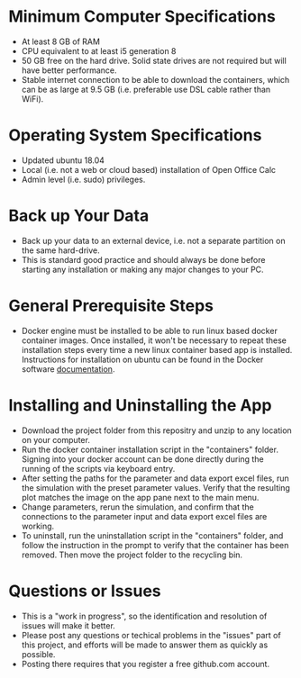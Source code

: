 # Minimum Computer Specifications
- At least 8 GB of RAM
- CPU equivalent to at least i5 generation 8
- 50 GB free on the hard drive. Solid state drives are not required but will have better performance.
- Stable internet connection to be able to download the containers, which can be as large at 9.5 GB (i.e. preferable use DSL cable rather than WiFi).

# Operating System Specifications
- Updated ubuntu 18.04
- Local (i.e. not a web or cloud based) installation of Open Office Calc
- Admin level (i.e. sudo) privileges.

# Back up Your Data
- Back up your data to an external device, i.e. not a separate partition on the same hard-drive.
- This is standard good practice and should always be done before starting any installation or making any major changes to your PC.

# General Prerequisite Steps
- Docker engine must be installed to be able to run linux based docker container images. Once installed, it won't be necessary to repeat these installation steps every time a new linux container based app is installed. Instructions for installation on ubuntu can be found in the Docker software [documentation](https://docs.docker.com/engine/install/ubuntu/).

# Installing and Uninstalling the App
- Download the project folder from this repositry and unzip to any location on your computer.
- Run the docker container installation script in the "containers" folder. Signing into your docker account can be done directly during the running of the scripts via keyboard entry.
- After setting the paths for the parameter and data export excel files, run the simulation with the preset parameter values. Verify that the resulting plot matches the image on the app pane next to the main menu.
- Change parameters, rerun the simulation, and confirm that the connections to the parameter input and data export excel files are working.
- To uninstall, run the uninstallation script in the "containers" folder, and follow the instruction in the prompt to verify that the container has been removed. Then move the project folder to the recycling bin.

# Questions or Issues
- This is a "work in progress", so the identification and resolution of issues will make it better.
- Please post any questions or techical problems in the "issues" part of this project, and efforts will be made to answer them as quickly as possible.
- Posting there requires that you register a free github.com account.


